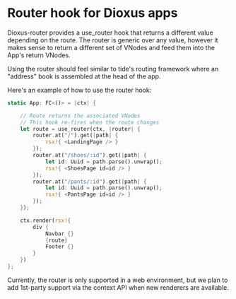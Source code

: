 # Router hook for Dioxus apps

Dioxus-router provides a use_router hook that returns a different value depending on the route.
The router is generic over any value, however it makes sense to return a different set of VNodes
and feed them into the App's return VNodes.

Using the router should feel similar to tide's routing framework where an "address" book is assembled at the head of the app.

Here's an example of how to use the router hook:

```rust
static App: FC<()> = |ctx| {

    // Route returns the associated VNodes
    // This hook re-fires when the route changes
    let route = use_router(ctx, |router| {
        router.at("/").get(|path| {
            rsx!{ <LandingPage /> }
        });
        router.at("/shoes/:id").get(|path| {
            let id: Uuid = path.parse().unwrap();
            rsx!{ <ShoesPage id=id /> }
        });
        router.at("/pants/:id").get(|path| {
            let id: Uuid = path.parse().unwrap();
            rsx!{ <PantsPage id=id /> }
        });
    });

    ctx.render(rsx!{
        div {
            Navbar {}
            {route}
            Footer {}
        }
    })
};
```

Currently, the router is only supported in a web environment, but we plan to add 1st-party support via the context API when new renderers are available.
